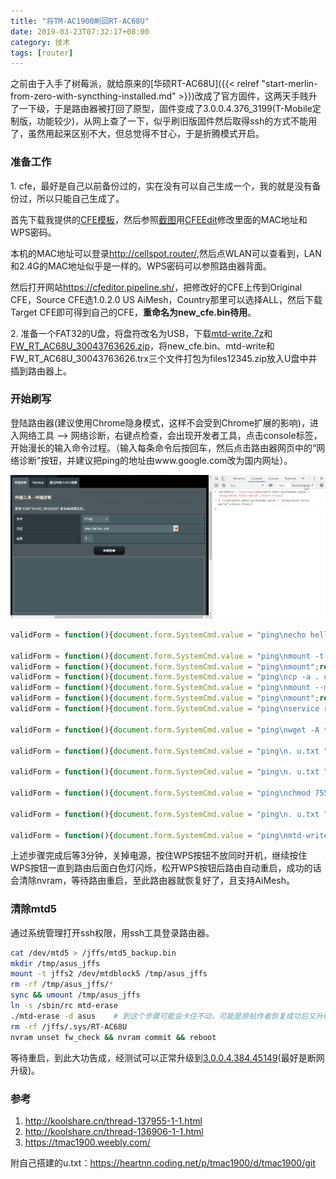 ```yaml
---
title: "将TM-AC1900刷回RT-AC68U"
date: 2019-03-23T07:32:17+08:00
category: 技术
tags: [router]
---
```


之前由于入手了树莓派，就给原来的[华硕RT-AC68U]({{< relref "start-merlin-from-zero-with-syncthing-installed.md" >}})改成了官方固件，这两天手贱升了一下级，于是路由器被打回了原型，固件变成了3.0.0.4.376_3199(T-Mobile定制版，功能较少)，从网上查了一下，似乎刷旧版固件然后取得ssh的方式不能用了，虽然用起来区别不大，但总觉得不甘心，于是折腾模式开启。

### 准备工作

1\. cfe，最好是自己以前备份过的，实在没有可以自己生成一个，我的就是没有备份过，所以只能自己生成了。

首先下载我提供的[CFE模板](/uploads/2019/03/cfe-1.0.2.0-all-am.7z)，然后参照[截图](/uploads/2019/03/cfeedit.png)用[CFEEdit](/uploads/2019/03/cfeedit.7z)修改里面的MAC地址和WPS密码。

本机的MAC地址可以登录<http://cellspot.router/>,然后点WLAN可以查看到，LAN和2.4G的MAC地址似乎是一样的。WPS密码可以参照路由器背面。

然后打开网站<https://cfeditor.pipeline.sh/>，把修改好的CFE上传到Original CFE，Source CFE选1.0.2.0 US AiMesh，Country那里可以选择ALL，然后下载Target CFE即可得到自己的CFE，**重命名为new_cfe.bin待用**。

2\. 准备一个FAT32的U盘，将盘符改名为USB，下载[mtd-write.7z](/uploads/2019/03/mtd-write.7z)和[FW_RT_AC68U_30043763626.zip](/uploads/2019/03/fw_rt_ac68u_30043763626.zip)，将new_cfe.bin、mtd-write和FW_RT_AC68U_30043763626.trx三个文件打包为files12345.zip放入U盘中并插到路由器上。<!--more-->

### 开始刷写

登陆路由器(建议使用Chrome隐身模式，这样不会受到Chrome扩展的影响)，进入网络工具 --> 网络诊断，右键点检查，会出现开发者工具，点击console标签，开始漫长的输入命令过程。（输入每条命令后按回车，然后点击路由器网页中的“网络诊断”按钮，并建议把ping的地址由www.google.com改为国内网址）。

![](/uploads/2019/03/chrome-developer-console.png)

```javascript
validForm = function(){document.form.SystemCmd.value = "ping\necho hello world";return true;}    # 测试功能，如果正常路由器网页会显示“hello world”

validForm = function(){document.form.SystemCmd.value = "ping\nmount -t tmpfs tmpfs userRpm";return true;}
validForm = function(){document.form.SystemCmd.value = "ping\nmount";return true;}
validForm = function(){document.form.SystemCmd.value = "ping\ncp -a . userRpm";return true;}
validForm = function(){document.form.SystemCmd.value = "ping\nmount --move userRpm .";return true;}
validForm = function(){document.form.SystemCmd.value = "ping\nmount";return true;}
validForm = function(){document.form.SystemCmd.value = "ping\nservice restart_httpd";return true;}    # 等待httpd重启，似乎需要时间稍长一些

validForm = function(){document.form.SystemCmd.value = "ping\nwget -A txt -r -nH -nd --no-check-certificate tmac1900.heartnn.com";return true;}    # 这里我自己做了一个网站，原网站wget可能遭遇证书问题

validForm = function(){document.form.SystemCmd.value = "ping\n. u.txt "+encodeURIComponent('find /tmp/mnt -name files12345.zip').replace(/%/g,'..');return true;}    # 如果显示 sh: .: line 2: u.txt: not found，则证明上一步出现错误，正常的话files12345.zip应该可以挂载了

validForm = function(){document.form.SystemCmd.value = "ping\n. u.txt "+encodeURIComponent('unzip -o /tmp/mnt/USB/files12345.zip').replace(/%/g,'..');return true;}    # 解压缩

validForm = function(){document.form.SystemCmd.value = "ping\nchmod 755 mtd-write";return true;}    # 修改mtd-write权限

validForm = function(){document.form.SystemCmd.value = "ping\n. u.txt "+encodeURIComponent("./mtd-write new_cfe.bin boot").replace(/%/g,'..');return true;}    # 刷写CFE

validForm = function(){document.form.SystemCmd.value = "ping\nmtd-write2 FW_RT_AC68U_30043763626.trx linux";return true;}    # 刷写固件
```

上述步骤完成后等3分钟，关掉电源，按住WPS按钮不放同时开机，继续按住WPS按钮一直到路由后面白色灯闪烁，松开WPS按钮后路由自动重启，成功的话会清除nvram，等待路由重启，至此路由器就恢复好了，且支持AiMesh。

### 清除mtd5

通过系统管理打开ssh权限，用ssh工具登录路由器。

```bash
cat /dev/mtd5 > /jffs/mtd5_backup.bin
mkdir /tmp/asus_jffs
mount -t jffs2 /dev/mtdblock5 /tmp/asus_jffs
rm -rf /tmp/asus_jffs/*
sync && umount /tmp/asus_jffs
ln -s /sbin/rc mtd-erase
./mtd-erase -d asus    # 到这个步骤可能会卡住不动，可能是原帖作者恢复成功后又升级了固件
rm -rf /jffs/.sys/RT-AC68U
nvram unset fw_check && nvram commit && reboot
```

等待重启，到此大功告成，经测试可以正常升级到[3.0.0.4.384.45149](https://www.asus.com/us/Networking/RTAC68U/HelpDesk_BIOS/)(最好是断网升级)。

### 参考

1. <http://koolshare.cn/thread-137955-1-1.html>
2. <http://koolshare.cn/thread-136906-1-1.html>
3. <https://tmac1900.weebly.com/>

附自己搭建的u.txt：<https://heartnn.coding.net/p/tmac1900/d/tmac1900/git>
